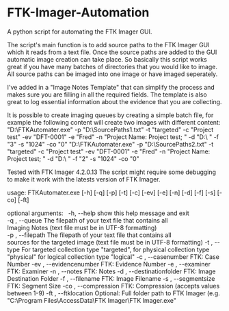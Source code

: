# FTK-Imager-Automation  
A python script for automating the FTK Imager GUI.  

The script's main function is to add source paths to the FTK Imager GUI which it reads from a text file. Once the source paths are added to the GUI automatic image creation can take place.
So basically this script works great if you have many batches of directories that you would like to image. All source paths can be imaged into one image or have imaged seperately.

I've added in a "Image Notes Template" that can simplify the process and makes sure you are filling in all the required fields. The template is also great to log essential information 
about the evidence that you are collecting.

It is possible to create imaging queues by creating a simple batch file, for example the following content will create two images with different content:
"D:\FTKAutomater.exe"  -p "D:\SourcePaths1.txt" -t "targeted" -c "Project test" -ev "DFT-0001" -e "Fred" -n "Project Name: Project test; " -d "D:\ " -f "3" -s "1024" -co "0" 
"D:\FTKAutomater.exe"  -p "D:\SourcePaths2.txt" -t "targeted" -c "Project test" -ev "DFT-0001" -e "Fred" -n "Project Name: Project test; " -d "D:\ " -f "2" -s "1024" -co "0" 


Tested with FTK Imager 4.2.0.13
The script might require some debugging to make it work with the latests version of FTK Imager.

usage: FTKAutomater.exe [-h] [-q] [-p] [-t] [-c] [-ev] [-e] [-n] [-d] [-f]
                        [-s] [-co] [-ft]

optional arguments:
  -h, --help            show this help message and exit  
  -q , --queue          The filepath of your text file that contains all  
                        Imaging Notes (text file must be in UTF-8 formatting)  
  -p , --filepath       The filepath of your text file that contains all  
                        sources for the targeted image (text file must be in
                        UTF-8 formatting)
  -t , --type           For targeted collection type "targeted", for physical
                        collection type "physical" for logical collection type
                        "logical"
  -c , --casenumber     FTK: Case Number
  -ev , --evidencenumber
                        FTK: Evidence Number
  -e , --examiner       FTK: Examiner
  -n , --notes          FTK: Notes
  -d , --destinationfolder
                        FTK: Image Destination Folder
  -f , --filename       FTK: Image Filename
  -s , --segmentsize    FTK: Segment Size
  -co , --compression   FTK: Compression (accepts values between 1-9)
  -ft , --ftklocation   Optional: Full folder path to FTK Imager (e.g.
                        "C:\Program Files\AccessData\FTK Imager\FTK
                        Imager.exe"
                        
